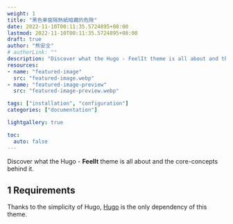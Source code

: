```yaml
---
weight: 1
title: "黑色車窗隔熱紙暗藏的危險"
date: 2022-11-10T00:11:35.5724895+08:00
lastmod: 2022-11-10T00:11:35.5724895+08:00
draft: true
author: "熊安全"
# authorLink: ""
description: "Discover what the Hugo - FeelIt theme is all about and the core-concepts behind it."
resources:
- name: "featured-image"
  src: "featured-image.webp"
- name: "featured-image-preview"
  src: "featured-image-preview.webp"

tags: ["installation", "configuration"]
categories: ["documentation"]

lightgallery: true

toc:
  auto: false
---
```


Discover what the Hugo - **FeelIt** theme is all about and the core-concepts behind it.

<!--more-->

## 1 Requirements

Thanks to the simplicity of Hugo, [Hugo](https://gohugo.io/) is the only dependency of this theme.

